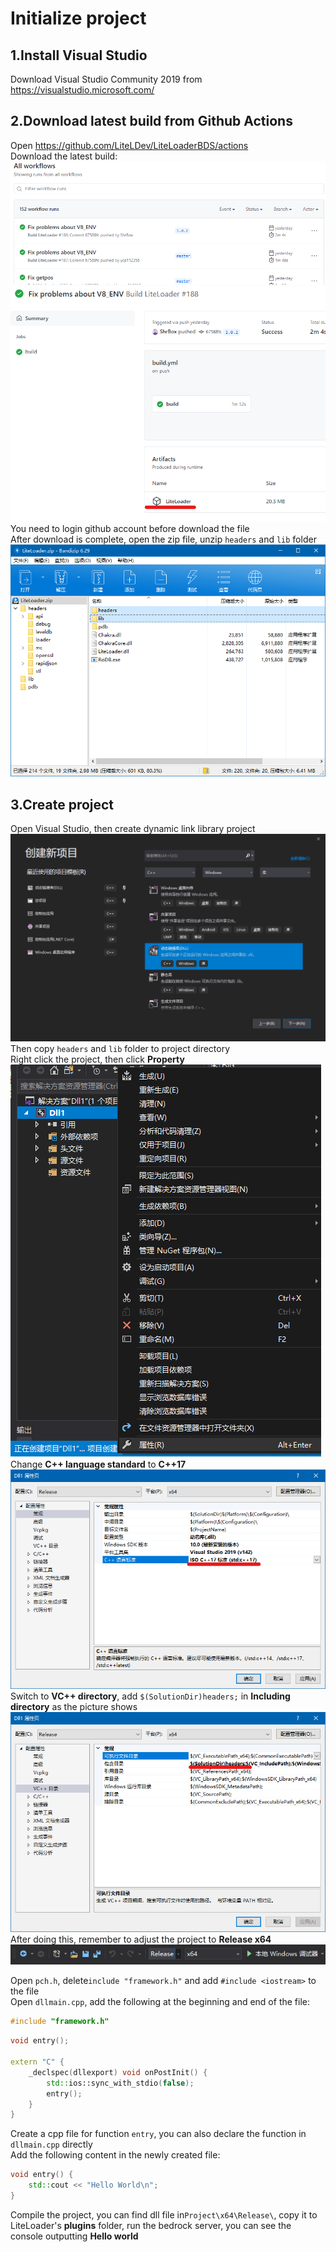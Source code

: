 # Initialize project
## 1.Install Visual Studio
Download Visual Studio Community 2019 from https://visualstudio.microsoft.com/  

## 2.Download latest build from Github Actions
Open https://github.com/LiteLDev/LiteLoaderBDS/actions  
Download the latest build:
![2](../../images/Init-Repo-2.png)
![3](../../images/Init-Repo-3.png)
You need to login github account before download the file  
After download is complete, open the zip file, unzip `headers` and `lib` folder
![4](../../images/Init-Repo-4.png)

## 3.Create project
Open Visual Studio, then create dynamic link library project
![5](../../images/Init-Repo-5.png)
Then copy `headers` and `lib` folder to project directory  
Right click the project, then click **Property**  
![6](../../images/Init-Repo-6.png)  
Change **C++ language standard** to **C++17**
![7](../../images/Init-Repo-7.png)
Switch to **VC++ directory**, add `$(SolutionDir)headers;` in **Including directory** as the picture shows
![8](../../images/Init-Repo-8.png)
After doing this, remember to adjust the project to **Release x64**
![9](../../images/Init-Repo-9.png)

Open `pch.h`, delete`include "framework.h"` and add `#include <iostream>` to the file  
Open `dllmain.cpp`, add the following at the beginning and end of the file:
```cpp
#include "framework.h"
```
```cpp
void entry();

extern "C" {
    _declspec(dllexport) void onPostInit() {
        std::ios::sync_with_stdio(false);
        entry();
    }
}
```
Create a cpp file for function `entry`, you can also declare the function in `dllmain.cpp` directly  
Add the following content in the newly created file:
```cpp
void entry() {
    std::cout << "Hello World\n";
}
```
Compile the project, you can find dll file in`Project\x64\Release\`, copy it to LiteLoader's **plugins** folder, run the bedrock server, you can see the console outputting **Hello world**